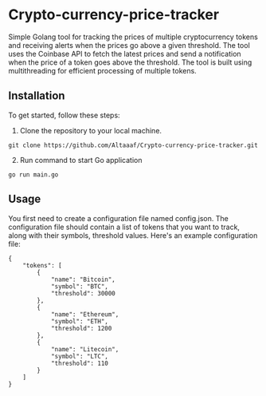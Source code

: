# Crypto-currency-price-tracker
Simple Golang tool for tracking the prices of multiple cryptocurrency tokens and receiving alerts when the prices go above a given threshold. The tool uses the Coinbase API to fetch the latest prices and send a notification when the price of a token goes above the threshold. The tool is built using multithreading for efficient processing of multiple tokens.

## Installation
To get started, follow these steps:

1. Clone the repository to your local machine.
``` {.sourceCode}
git clone https://github.com/Altaaaf/Crypto-currency-price-tracker.git
```
2. Run command to start Go application
``` {.sourceCode}
go run main.go
```

## Usage

You first need to create a configuration file named config.json. The configuration file should contain a list of tokens that you want to track, along with their symbols, threshold values. Here's an example configuration file:
``` {.json}
{
    "tokens": [
        {
            "name": "Bitcoin",
            "symbol": "BTC",
            "threshold": 30000
        },
        {
            "name": "Ethereum",
            "symbol": "ETH",
            "threshold": 1200
        },
        {
            "name": "Litecoin",
            "symbol": "LTC",
            "threshold": 110
        }
    ]
}

```
